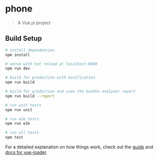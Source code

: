 # phone

> A Vue.js project

## Build Setup

``` bash
# install dependencies
npm install

# serve with hot reload at localhost:8080
npm run dev

# build for production with minification
npm run build

# build for production and view the bundle analyzer report
npm run build --report

# run unit tests
npm run unit

# run e2e tests
npm run e2e

# run all tests
npm test
```

For a detailed explanation on how things work, check out the [guide](http://vuejs-templates.github.io/webpack/) and [docs for vue-loader](http://vuejs.github.io/vue-loader).

<!-- https://www.w3cplus.com/mobile/vw-layout-in-vue.html 搭建兼容手机端布局参考地址 -->
<!-- http://www.cnblogs.com/xuelongqy/p/7081419.html vue多入口参考地址 -->
